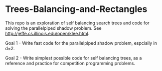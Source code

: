 # Trees-Balancing-and-Rectangles

This repo is an exploration of self balancing search trees and code for solving the parallelpiped shadow problem. See http://jeffe.cs.illinois.edu/open/klee.html.

Goal 1 - Write fast code for the parallelpiped shadow problem, espcially in d=2.

Goal 2 - Write simplest possible code for self balancing trees, as a reference and practice for competition programming problems.
